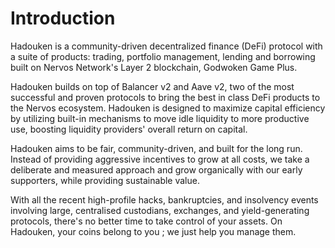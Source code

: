 # Introduction

Hadouken is a community-driven decentralized finance (DeFi) protocol with a suite of products: trading, portfolio management, lending and borrowing built on Nervos Network's Layer 2 blockchain, Godwoken Game Plus.

Hadouken builds on top of Balancer v2 and Aave v2, two of the most successful and proven protocols to bring the best in class DeFi products to the Nervos ecosystem. Hadouken is designed to maximize capital efficiency by utilizing built-in mechanisms to move idle liquidity to more productive use, boosting liquidity providers' overall return on capital.

Hadouken aims to be fair, community-driven, and built for the long run. Instead of providing aggressive incentives to grow at all costs, we take a deliberate and measured approach and grow organically with our early supporters, while providing sustainable value.

With all the recent high-profile hacks, bankruptcies, and insolvency events involving large, centralised custodians, exchanges, and yield-generating protocols, there's no better time to take control of your assets. On Hadouken, your coins belong to you ; we just help you manage them.
